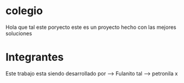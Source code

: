 # colegio

Hola que tal este poryecto este es un proyecto hecho con las mejores soluciones

# Integrantes

Este trabajo esta siendo desarrollado por
--> Fulanito tal
--> petronila x
